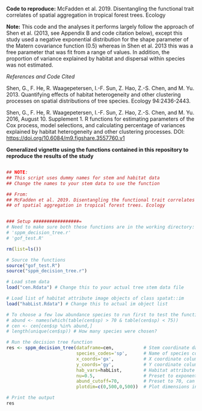 
**Code to reproduce:**
McFadden et al. 2019. Disentangling the functional trait correlates of spatial aggregation in tropical forest trees. Ecology

**Note:**
This code and the analyses it performs largely follow the approach of Shen et al. (2013, see Appendix B and code citation below), except this study used a negative exponential distribution for the shape parameter of the Matern covariance function (0.5) whereas in Shen et al. 2013 this was a free parameter that was fit from a range of values. In addition, the proportion of variance explained by habitat and dispersal within species was not estimated. 


*References and Code Cited*

Shen, G., F. He, R. Waagepetersen, I.-F. Sun, Z. Hao, Z.-S. Chen, and M. Yu. 2013. Quantifying effects of habitat heterogeneity and other clustering processes on spatial distributions of tree species. Ecology 94:2436-2443.

Shen, G., F. He, R. Waagepetersen, I.-F. Sun, Z. Hao, Z.-S. Chen, and M. Yu. 2016, August 10. Supplement 1. R functions for estimating parameters of the Cox process, model selections, and calculating percentage of variances explained by habitat heterogeneity and other clustering processes.
DOI: https://doi.org/10.6084/m9.figshare.3557760.v1


**Generalized vignette using the functions contained in this repository to reproduce the results of the study**

```r

## NOTE:
## This script uses dummy names for stem and habitat data
## Change the names to your stem data to use the function

## From:
## McFadden et al. 2019. Disentangling the functional trait correlates
## of spatial aggregation in tropical forest trees. Ecology 


### Setup #################=
# Need to make sure both these functions are in the working directory:
# 'sppm_decision_tree.r'
# 'gof_test.R' 

rm(list=ls())

# Source the functions
source("gof_test.R")
source("sppm_decision_tree.r")

# Load stem data
load("cen.Rdata") # Change this to your actual tree stem data file

# Load list of habitat attribute image objects of class spatat::im
load("habList.Rdata") # Change this to actual im object list

# To choose a few low abundance species to run first to test the function remove the #s below 
# abund <- names(which(table(cen$sp) > 70 & table(cen$sp) < 75))
# cen <- cen[cen$sp %in% abund,]
# length(unique(cen$sp)) # How many species were chosen?

# Run the decision tree function
res <- sppm_decision_tree(dataframe=cen,           # Stem coordinate dataset
                          species_codes='sp',      # Name of species code column 
                          x_coords='gx',           # X coordinate column name
                          y_coords='gy',           # Y coordinate column name 
                          hab_vars=habList,        # Habitat attribute im object list name
                          nu=0.5,                  # Preset to exponential decay, can change this if desired 
                          abund_cutoff=70,         # Preset to 70, can change this if desired 
                          plotdim=c(0,500,0,500))  # Plot dimensions in meters, your plot dimensions may differ 

# Print the output 
res

```
